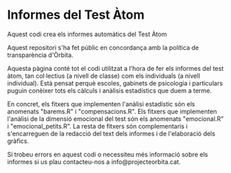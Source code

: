# Informes del Test Àtom
Aquest codi crea els informes automàtics del Test Àtom

Aquest repositori s'ha fet públic en concordança amb la política de transparència d'Òrbita. 

Aquesta pàgina conté tot el codi utilitzat a l'hora de fer els informes del test àtom, tan col·lectius (a nivell de classe) com els individuals (a nivell individual). Està pensat perquè escoles, gabinets de psicologia i particulars puguin conèixer tots els càlculs i anàlisis estadístics que duem a terme. 

En concret, els fitxers que implementen l'anàlisi estadístic són els anomenats "barems.R" i "compensacions.R". Els fitxers que implementen l'anàlisi de la dimensió emocional del test són els anomenats "emocional.R" i "emocional_petits.R". La resta de fitxers són complementaris i s'encarreguen de la redacció del text dels informes i de l'elaboració dels gràfics. 

Si trobeu errors en aquest codi o necessiteu més informació sobre els informes si us plau contacteu-nos a info\@projecteorbita.cat.
